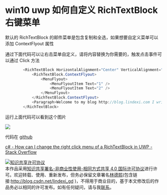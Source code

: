 # win10 uwp 如何自定义 RichTextBlock 右键菜单

默认的 RichTextBlock 的邮件菜单是包含复制和全选，如果想要自定义菜单可以添加 ContextFlyout 属性

<!--more-->
<!-- CreateTime:2020/3/5 9:26:17 -->

<!-- cdsn -->

通过下面代码可以让右击菜单自定义，请将内容替换为你需要的，触发点击事件可以通过 Click 方法

```csharp
        <RichTextBlock HorizontalAlignment="Center" VerticalAlignment="Center">
            <RichTextBlock.ContextFlyout>
                <MenuFlyout>
                    <MenuFlyoutItem Text="1" />
                    <MenuFlyoutItem Text="2" />
                </MenuFlyout>
            </RichTextBlock.ContextFlyout>
            <Paragraph>Welcome to my blog http://blog.lindexi.com I write some UWP blogs</Paragraph>
        </RichTextBlock>
```

运行上面代码可以看到这个图片

![](http://image.acmx.xyz/lindexi%2F201932094724277)

代码在 [github](https://github.com/lindexi/lindexi_gd/tree/7a716887868435aab72683997806c9e7133722b4/LekaryusijefowHirgemsterevepalltrallxay)

[c# - How can I change the right click menu of a RichTextBlock in UWP - Stack Overflow](https://stackoverflow.com/a/55252373/6116637 )

<a rel="license" href="http://creativecommons.org/licenses/by-nc-sa/4.0/"><img alt="知识共享许可协议" style="border-width:0" src="https://i.creativecommons.org/l/by-nc-sa/4.0/88x31.png" /></a><br />本作品采用<a rel="license" href="http://creativecommons.org/licenses/by-nc-sa/4.0/">知识共享署名-非商业性使用-相同方式共享 4.0 国际许可协议</a>进行许可。欢迎转载、使用、重新发布，但务必保留文章署名[林德熙](http://blog.csdn.net/lindexi_gd)(包含链接:http://blog.csdn.net/lindexi_gd )，不得用于商业目的，基于本文修改后的作品务必以相同的许可发布。如有任何疑问，请与我[联系](mailto:lindexi_gd@163.com)。